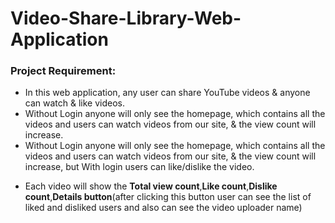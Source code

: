 # Video-Share-Library-Web-Application
<h3>Project Requirement:</h3>
<ul>
  <li>
    In this web application, any user can share YouTube videos & anyone can watch & like videos.
  </li>
  <li>
    Without Login anyone will only see the homepage, which contains all the videos and users can watch videos from our site, & the view count will increase.
  </li>
  <li>
    Without Login anyone will only see the homepage, which contains all the videos and users can watch videos from our site, & the view count will increase, but With login users can like/dislike the video.
  </li>
  <li>
    <p>Each video will show the <strong>Total view count</strong>,<strong>Like count</strong>,<strong>Dislike count</strong>,<strong>Details button</strong>(after clicking this button user can see the list of liked and disliked users and also can see the video uploader name)</p> 
  </li>
</ul>

